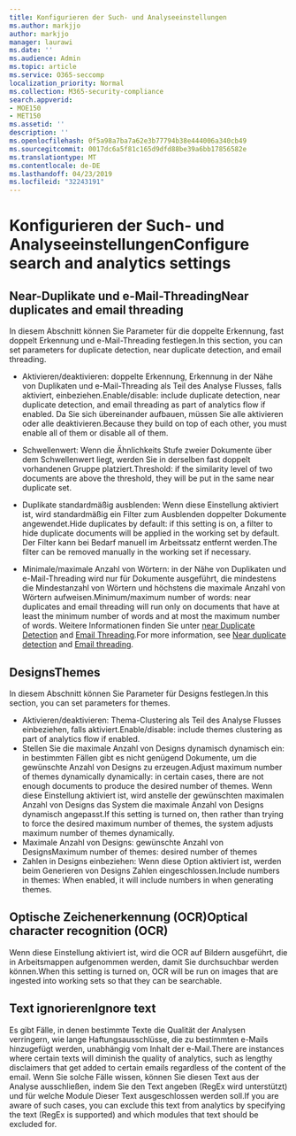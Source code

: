 ```yaml
---
title: Konfigurieren der Such- und Analyseeinstellungen
ms.author: markjjo
author: markjjo
manager: laurawi
ms.date: ''
ms.audience: Admin
ms.topic: article
ms.service: O365-seccomp
localization_priority: Normal
ms.collection: M365-security-compliance
search.appverid:
- MOE150
- MET150
ms.assetid: ''
description: ''
ms.openlocfilehash: 0f5a98a7ba7a62e3b77794b38e444006a340cb49
ms.sourcegitcommit: 0017dc6a5f81c165d9dfd88be39a6bb17856582e
ms.translationtype: MT
ms.contentlocale: de-DE
ms.lasthandoff: 04/23/2019
ms.locfileid: "32243191"
---
```

# <a name="configure-search-and-analytics-settings"></a><span data-ttu-id="40b1f-102">Konfigurieren der Such- und Analyseeinstellungen</span><span class="sxs-lookup"><span data-stu-id="40b1f-102">Configure search and analytics settings</span></span>

## <a name="near-duplicates-and-email-threading"></a><span data-ttu-id="40b1f-103">Near-Duplikate und e-Mail-Threading</span><span class="sxs-lookup"><span data-stu-id="40b1f-103">Near duplicates and email threading</span></span>

<span data-ttu-id="40b1f-104">In diesem Abschnitt können Sie Parameter für die doppelte Erkennung, fast doppelt Erkennung und e-Mail-Threading festlegen.</span><span class="sxs-lookup"><span data-stu-id="40b1f-104">In this section, you can set parameters for duplicate detection, near duplicate detection, and email threading.</span></span>

- <span data-ttu-id="40b1f-105">Aktivieren/deaktivieren: doppelte Erkennung, Erkennung in der Nähe von Duplikaten und e-Mail-Threading als Teil des Analyse Flusses, falls aktiviert, einbeziehen.</span><span class="sxs-lookup"><span data-stu-id="40b1f-105">Enable/disable: include duplicate detection, near duplicate detection, and email threading as part of analytics flow if enabled.</span></span> <span data-ttu-id="40b1f-106">Da Sie sich übereinander aufbauen, müssen Sie alle aktivieren oder alle deaktivieren.</span><span class="sxs-lookup"><span data-stu-id="40b1f-106">Because they build on top of each other, you must enable all of them or disable all of them.</span></span>

- <span data-ttu-id="40b1f-107">Schwellenwert: Wenn die Ähnlichkeits Stufe zweier Dokumente über dem Schwellenwert liegt, werden Sie in derselben fast doppelt vorhandenen Gruppe platziert.</span><span class="sxs-lookup"><span data-stu-id="40b1f-107">Threshold: if the similarity level of two documents are above the threshold, they will be put in the same near duplicate set.</span></span>

- <span data-ttu-id="40b1f-108">Duplikate standardmäßig ausblenden: Wenn diese Einstellung aktiviert ist, wird standardmäßig ein Filter zum Ausblenden doppelter Dokumente angewendet.</span><span class="sxs-lookup"><span data-stu-id="40b1f-108">Hide duplicates by default: if this setting is on, a filter to hide duplicate documents will be applied in the working set by default.</span></span> <span data-ttu-id="40b1f-109">Der Filter kann bei Bedarf manuell im Arbeitssatz entfernt werden.</span><span class="sxs-lookup"><span data-stu-id="40b1f-109">The filter can be removed manually in the working set if necessary.</span></span>

- <span data-ttu-id="40b1f-110">Minimale/maximale Anzahl von Wörtern: in der Nähe von Duplikaten und e-Mail-Threading wird nur für Dokumente ausgeführt, die mindestens die Mindestanzahl von Wörtern und höchstens die maximale Anzahl von Wörtern aufweisen.</span><span class="sxs-lookup"><span data-stu-id="40b1f-110">Minimum/maximum number of words: near duplicates and email threading will run only on documents that have at least the minimum number of words and at most the maximum number of words.</span></span>
<span data-ttu-id="40b1f-111">Weitere Informationen finden Sie unter [near Duplicate Detection](near-duplicates.md) and [Email Threading](email-threading.md).</span><span class="sxs-lookup"><span data-stu-id="40b1f-111">For more information, see [Near duplicate detection](near-duplicates.md) and [Email threading](email-threading.md).</span></span>

## <a name="themes"></a><span data-ttu-id="40b1f-112">Designs</span><span class="sxs-lookup"><span data-stu-id="40b1f-112">Themes</span></span>

<span data-ttu-id="40b1f-113">In diesem Abschnitt können Sie Parameter für Designs festlegen.</span><span class="sxs-lookup"><span data-stu-id="40b1f-113">In this section, you can set parameters for themes.</span></span>

- <span data-ttu-id="40b1f-114">Aktivieren/deaktivieren: Thema-Clustering als Teil des Analyse Flusses einbeziehen, falls aktiviert.</span><span class="sxs-lookup"><span data-stu-id="40b1f-114">Enable/disable: include themes clustering as part of analytics flow if enabled.</span></span>
- <span data-ttu-id="40b1f-115">Stellen Sie die maximale Anzahl von Designs dynamisch dynamisch ein: in bestimmten Fällen gibt es nicht genügend Dokumente, um die gewünschte Anzahl von Designs zu erzeugen.</span><span class="sxs-lookup"><span data-stu-id="40b1f-115">Adjust maximum number of themes dynamically dynamically: in certain cases, there are not enough documents to produce the desired number of themes.</span></span> <span data-ttu-id="40b1f-116">Wenn diese Einstellung aktiviert ist, wird anstelle der gewünschten maximalen Anzahl von Designs das System die maximale Anzahl von Designs dynamisch angepasst.</span><span class="sxs-lookup"><span data-stu-id="40b1f-116">If this setting is turned on, then rather than trying to force the desired maximum number of themes, the system adjusts maximum number of themes dynamically.</span></span>
- <span data-ttu-id="40b1f-117">Maximale Anzahl von Designs: gewünschte Anzahl von Designs</span><span class="sxs-lookup"><span data-stu-id="40b1f-117">Maximum number of themes: desired number of themes</span></span>
- <span data-ttu-id="40b1f-118">Zahlen in Designs einbeziehen: Wenn diese Option aktiviert ist, werden beim Generieren von Designs Zahlen eingeschlossen.</span><span class="sxs-lookup"><span data-stu-id="40b1f-118">Include numbers in themes: When enabled, it will include numbers in when generating themes.</span></span>  

## <a name="optical-character-recognition-ocr"></a><span data-ttu-id="40b1f-119">Optische Zeichenerkennung (OCR)</span><span class="sxs-lookup"><span data-stu-id="40b1f-119">Optical character recognition (OCR)</span></span>

<span data-ttu-id="40b1f-120">Wenn diese Einstellung aktiviert ist, wird die OCR auf Bildern ausgeführt, die in Arbeitsmappen aufgenommen werden, damit Sie durchsuchbar werden können.</span><span class="sxs-lookup"><span data-stu-id="40b1f-120">When this setting is turned on, OCR will be run on images that are ingested into working sets so that they can be searchable.</span></span>

## <a name="ignore-text"></a><span data-ttu-id="40b1f-121">Text ignorieren</span><span class="sxs-lookup"><span data-stu-id="40b1f-121">Ignore text</span></span>

<span data-ttu-id="40b1f-122">Es gibt Fälle, in denen bestimmte Texte die Qualität der Analysen verringern, wie lange Haftungsausschlüsse, die zu bestimmten e-Mails hinzugefügt werden, unabhängig vom Inhalt der e-Mail.</span><span class="sxs-lookup"><span data-stu-id="40b1f-122">There are instances where certain texts will diminish the quality of analytics, such as lengthy disclaimers that get added to certain emails regardless of the content of the email.</span></span> <span data-ttu-id="40b1f-123">Wenn Sie solche Fälle wissen, können Sie diesen Text aus der Analyse ausschließen, indem Sie den Text angeben (RegEx wird unterstützt) und für welche Module Dieser Text ausgeschlossen werden soll.</span><span class="sxs-lookup"><span data-stu-id="40b1f-123">If you are aware of such cases, you can exclude this text from analytics by specifying the text (RegEx is supported) and which modules that text should be excluded for.</span></span>